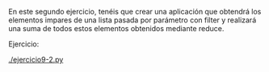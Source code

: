En este segundo ejercicio, tenéis que crear una aplicación que obtendrá los
elementos impares de una lista pasada por parámetro con filter y realizará
una suma de todos estos elementos obtenidos mediante reduce.

Ejercicio:

[./ejercicio9-2.py](./ejercicio_b.py)

